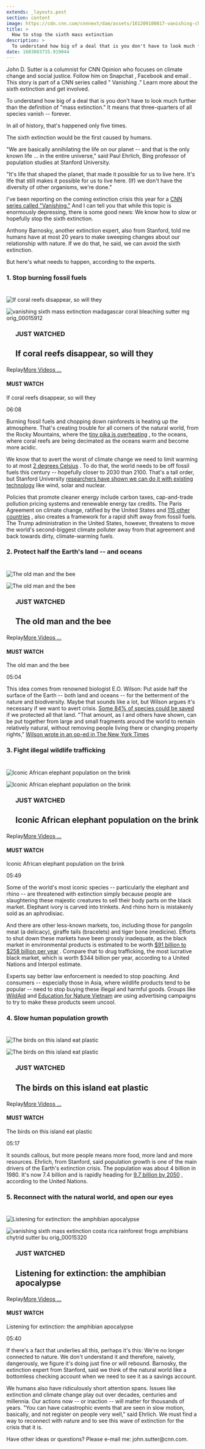 ```yaml
--- 
extends: _layouts.post 
section: content 
image: https://cdn.cnn.com/cnnnext/dam/assets/161209100817-vanishing-chart-sixth-extinction-super-tease.png 
title: > 
  How to stop the sixth mass extinction 
description: > 
  To understand how big of a deal that is you don't have to look much further than the definition of "mass extinction."The sixth extinction would be the first caused by humans.And I can tell you that while this topic is enormously depressing, there is some good news: We know how to slow or hopefully stop the sixth extinction.Ehrlich, from Stanford, said population growth is one of the main drivers of the Earth's extinction crisis.We must find a way to reconnect with nature and to see this wave of extinction for the crisis that it is. 
date: 1603083735.919044 
--- 
```

<div><p>John D. Sutter is a columnist for CNN Opinion who focuses on climate change and social justice. Follow him on Snapchat , Facebook and email . This story is part of a CNN series called " Vanishing ." Learn more about the sixth extinction and get involved.</p><p class="zn-body__paragraph speakable">To understand how big of a deal that is you don't have to look much further than the definition of "mass extinction." It means that three-quarters of all species vanish -- forever. </p><p class="zn-body__paragraph speakable">In all of history, that's happened only five times. </p><p class="zn-body__paragraph">The sixth extinction would be the first caused by humans.</p><p class="zn-body__paragraph">"We are basically annihilating the life on our planet -- and that is the only known life ... in the entire universe," said Paul Ehrlich, Bing professor of population studies at Stanford University. </p><p class="zn-body__paragraph">"It's life that shaped the planet, that made it possible for us to live here. It's life that still makes it possible for us to live here. (If) we don't have the diversity of other organisms, we're done."</p><a></a><p>I've been reporting on the coming extinction crisis this year for a <a href="http://cnn.com/vanishing">CNN series called "Vanishing."</a> And I can tell you that while this topic is enormously depressing, there is some good news: We know how to slow or hopefully stop the sixth extinction.</p><p class="zn-body__paragraph">Anthony Barnosky, another extinction expert, also from Stanford, told me humans have at most 20 years to make sweeping changes about our relationship with nature. If we do that, he said, we can avoid the sixth extinction. </p><p class="zn-body__paragraph">But here's what needs to happen, according to the experts. </p><p class="zn-body__paragraph"><h3>1. Stop burning fossil fuels</h3></p><img class="media__image media__image--responsive" alt="If coral reefs disappear, so will they" src="data:image/gif;base64,R0lGODlhEAAJAJEAAAAAAP///////wAAACH5BAEAAAIALAAAAAAQAAkAAAIKlI+py+0Po5yUFQA7"><p class="img__preloader"></p><img alt="If coral reefs disappear, so will they" class="media__image" src="//cdn.cnn.com/cnnnext/dam/assets/161208121119-vanishing-sixth-mass-extinction-madagascar-coral-bleaching-sutter-mg-orig-00015912-large-169.jpg"><p id="spinner_body-text_15" class="video-red-spinner"></p><img alt="vanishing sixth mass extinction madagascar coral bleaching sutter mg orig_00015912" class="media__image" src="//cdn.cnn.com/cnnnext/dam/assets/161208121119-vanishing-sixth-mass-extinction-madagascar-coral-bleaching-sutter-mg-orig-00015912-large-169.jpg"><a class="el__video__replay-button-wrapper" href="" title="Click to watch this video"><p class="js-el__video__replay-button el__video__replay-button"></p></a><ul class="cn cn-list-hierarchical-xs cn--idx-0"><h3 class="cd__headline-title">JUST WATCHED</h3><h2 class="cd__headline"><p class="cd__headline-text js-cd__headline-text">If coral reefs disappear, so will they</p></h2></ul><a class="js-video__end-slate__replay"><p class="video__end-slate__replay-icon cnn-icon"></p></a><a class="js-video__end-slate__replay-text video__end-slate__replay-text">Replay</a><a href="/videos" class="video__end-slate__replay-text">More Videos ...</a><h4 class="video__end-slate__tertiary-title">MUST WATCH</h4><p class="js-video__end-slate__carousel video__end-slate__carousel"></p><p id="body-text_15" class="media__video--responsive "></p><p class="metadata__source"></p><p class="media__caption el__storyelement__title"><p class="el__storyelement__header">If coral reefs disappear, so will they</p> <p class="el__storyelement__gray">06:08</p></p><a></a><p>Burning fossil fuels and chopping down rainforests is heating up the atmosphere. That's creating trouble for all corners of the natural world, from the Rocky Mountains, where the <a href="http://www.nwf.org/Wildlife/Threats-to-Wildlife/Global-Warming/Effects-on-Wildlife-and-Habitat/Pika.aspx" target="_blank">tiny pika is overheating</a> , to the oceans, where coral reefs are being decimated as the oceans warm and become more acidic.</p><a></a><a></a><p>We know that to avert the worst of climate change we need to limit warming to at most <a href="http://cnn.com/2degrees">2 degrees Celsius</a> . To do that, the world needs to be off fossil fuels this century -- hopefully closer to 2030 than 2100. That's a tall order, but Stanford University <a href="http://web.stanford.edu/group/efmh/jacobson/Articles/I/JDEnPolicyPt1.pdf" target="_blank">researchers have shown we can do it with existing technology</a> like wind, solar and nuclear.</p><a></a><p>Policies that promote cleaner energy include carbon taxes, cap-and-trade pollution pricing systems and renewable energy tax credits. The Paris Agreement on climate change, ratified by the United States and <a href="https://cait.wri.org/source/ratification/#?lang=en&amp;ratified=AL,DZ,AG,AR,AU,AT,BD,BB,BY,BZ,BJ,BO,BW,BR,BN,BG,BF,CM,CA,CF,CN,KM,CK,CR,DK,DJ,DM,EE,EU,FM,FJ,FI,FR,GA,GM,DE,GH,GR,GD,GN,GY,HN,HU,IS,IN,ID,IE,IL,IT,CI,JP,JO,KZ,KI,LA,LU,MG,MY,MV,ML,MT,MH,MU,MX,MC,MN,MA,NA,NR,NP,NZ,NE,NU,KP,NO,PK,PW,PS,PA,PG,PY,PE,PL,PT,RW,KN,LC,VC,WS,ST,SA,SN,SC,SL,SG,SK,SB,SO,ZA,KR,LK,SZ,SE,TH,BS,TO,TM,TV,UG,UA,AE,GB,US,UY,VU,VN" target="_blank">115 other countries</a> , also creates a framework for a rapid shift away from fossil fuels. The Trump administration in the United States, however, threatens to move the world's second-biggest climate polluter away from that agreement and back towards dirty, climate-warming fuels.</p><p class="zn-body__paragraph"><h3>2. Protect half the Earth's land -- and oceans</h3></p><img class="media__image media__image--responsive" alt="The old man and the bee" src="data:image/gif;base64,R0lGODlhEAAJAJEAAAAAAP///////wAAACH5BAEAAAIALAAAAAAQAAkAAAIKlI+py+0Po5yUFQA7"><p class="img__preloader"></p><img alt="The old man and the bee" class="media__image" src="//cdn.cnn.com/cnnnext/dam/assets/161209101337-vanishing-bees-01-large-169.jpg"><p id="spinner_body-text_21" class="video-red-spinner"></p><img alt="The old man and the bee" class="media__image" src="//cdn.cnn.com/cnnnext/dam/assets/161209101337-vanishing-bees-01-large-169.jpg"><a class="el__video__replay-button-wrapper" href="" title="Click to watch this video"><p class="js-el__video__replay-button el__video__replay-button"></p></a><ul class="cn cn-list-hierarchical-xs cn--idx-0"><h3 class="cd__headline-title">JUST WATCHED</h3><h2 class="cd__headline"><p class="cd__headline-text js-cd__headline-text">The old man and the bee</p></h2></ul><a class="js-video__end-slate__replay"><p class="video__end-slate__replay-icon cnn-icon"></p></a><a class="js-video__end-slate__replay-text video__end-slate__replay-text">Replay</a><a href="/videos" class="video__end-slate__replay-text">More Videos ...</a><h4 class="video__end-slate__tertiary-title">MUST WATCH</h4><p class="js-video__end-slate__carousel video__end-slate__carousel"></p><p id="body-text_21" class="media__video--responsive "></p><p class="metadata__source"></p><p class="media__caption el__storyelement__title"><p class="el__storyelement__header">The old man and the bee</p> <p class="el__storyelement__gray">05:04</p></p><a></a><a></a><p>This idea comes from renowned biologist E.O. Wilson: Put aside half the surface of the Earth -- both land and oceans -- for the betterment of the nature and biodiversity. Maybe that sounds like a lot, but Wilson argues it's necessary if we want to avert crisis. <a href="http://www.nytimes.com/2016/03/13/opinion/sunday/the-global-solution-to-extinction.html?_r=0" target="_blank">Some 84% of species could be saved</a> if we protected all that land. "That amount, as I and others have shown, can be put together from large and small fragments around the world to remain relatively natural, without removing people living there or changing property rights," <a href="http://www.nytimes.com/2016/03/13/opinion/sunday/the-global-solution-to-extinction.html" target="_blank">Wilson wrote in an op-ed in The New York Times</a> </p><p class="zn-body__paragraph"><h3>3. Fight illegal wildlife trafficking</h3></p><img class="media__image media__image--responsive" alt="Iconic African elephant population on the brink" src="data:image/gif;base64,R0lGODlhEAAJAJEAAAAAAP///////wAAACH5BAEAAAIALAAAAAAQAAkAAAIKlI+py+0Po5yUFQA7"><p class="img__preloader"></p><img alt="Iconic African elephant population on the brink" class="media__image" src="//cdn.cnn.com/cnnnext/dam/assets/161207140243-vanishing-elephant-closeup-large-169.jpg"><p id="spinner_body-text_26" class="video-red-spinner"></p><img alt="Iconic African elephant population on the brink" class="media__image" src="//cdn.cnn.com/cnnnext/dam/assets/161207140243-vanishing-elephant-closeup-large-169.jpg"><a class="el__video__replay-button-wrapper" href="" title="Click to watch this video"><p class="js-el__video__replay-button el__video__replay-button"></p></a><ul class="cn cn-list-hierarchical-xs cn--idx-0"><h3 class="cd__headline-title">JUST WATCHED</h3><h2 class="cd__headline"><p class="cd__headline-text js-cd__headline-text">Iconic African elephant population on the brink</p></h2></ul><a class="js-video__end-slate__replay"><p class="video__end-slate__replay-icon cnn-icon"></p></a><a class="js-video__end-slate__replay-text video__end-slate__replay-text">Replay</a><a href="/videos" class="video__end-slate__replay-text">More Videos ...</a><h4 class="video__end-slate__tertiary-title">MUST WATCH</h4><p class="js-video__end-slate__carousel video__end-slate__carousel"></p><p id="body-text_26" class="media__video--responsive "></p><p class="metadata__source"></p><p class="media__caption el__storyelement__title"><p class="el__storyelement__header">Iconic African elephant population on the brink</p> <p class="el__storyelement__gray">05:49</p></p><p class="zn-body__paragraph">Some of the world's most iconic species -- particularly the elephant and rhino -- are threatened with extinction simply because people are slaughtering these majestic creatures to sell their body parts on the black market. Elephant ivory is carved into trinkets. And rhino horn is mistakenly sold as an aphrodisiac. </p><a></a><p>And there are other less-known markets, too, including those for pangolin meat (a delicacy), giraffe tails (bracelets) and tiger bone (medicine). Efforts to shut down these markets have been grossly inadequate, as the black market in environmental products is estimated to be worth <a href="http://unep.org/documents/itw/environmental_crimes.pdf" target="_blank">$91 billion to $258 billion per year</a> . Compare that to drug trafficking, the most lucrative black market, which is worth $344 billion per year, according to a United Nations and Interpol estimate.</p><a></a><a></a><p>Experts say better law enforcement is needed to stop poaching. And consumers -- especially those in Asia, where wildlife products tend to be popular -- need to stop buying these illegal and harmful goods. Groups like <a href="http://wildaid.org/" target="_blank">WildAid</a> and <a href="http://www.envietnam.org/" target="_blank">Education for Nature Vietnam</a> are using advertising campaigns to try to make these products seem uncool.</p><p class="zn-body__paragraph"><h3>4. Slow human population growth </h3></p><img class="media__image media__image--responsive" alt="The birds on this island eat plastic" src="data:image/gif;base64,R0lGODlhEAAJAJEAAAAAAP///////wAAACH5BAEAAAIALAAAAAAQAAkAAAIKlI+py+0Po5yUFQA7"><p class="img__preloader"></p><img alt="The birds on this island eat plastic" class="media__image" src="//cdn.cnn.com/cnnnext/dam/assets/161208152443-vanishing-birds-plastic-06-large-169.jpg"><p id="spinner_body-text_32" class="video-red-spinner"></p><img alt="The birds on this island eat plastic" class="media__image" src="//cdn.cnn.com/cnnnext/dam/assets/161208152443-vanishing-birds-plastic-06-large-169.jpg"><a class="el__video__replay-button-wrapper" href="" title="Click to watch this video"><p class="js-el__video__replay-button el__video__replay-button"></p></a><ul class="cn cn-list-hierarchical-xs cn--idx-0"><h3 class="cd__headline-title">JUST WATCHED</h3><h2 class="cd__headline"><p class="cd__headline-text js-cd__headline-text">The birds on this island eat plastic</p></h2></ul><a class="js-video__end-slate__replay"><p class="video__end-slate__replay-icon cnn-icon"></p></a><a class="js-video__end-slate__replay-text video__end-slate__replay-text">Replay</a><a href="/videos" class="video__end-slate__replay-text">More Videos ...</a><h4 class="video__end-slate__tertiary-title">MUST WATCH</h4><p class="js-video__end-slate__carousel video__end-slate__carousel"></p><p id="body-text_32" class="media__video--responsive "></p><p class="metadata__source"></p><p class="media__caption el__storyelement__title"><p class="el__storyelement__header">The birds on this island eat plastic</p> <p class="el__storyelement__gray">05:17</p></p><a></a><p>It sounds callous, but more people means more food, more land and more resources. Ehrlich, from Stanford, said population growth is one of the main drivers of the Earth's extinction crisis. The population was about 4 billion in 1980. It's now 7.4 billion and is rapidly heading for <a href="http://www.un.org/en/development/desa/news/population/2015-report.html" target="_blank">9.7 billion by 2050</a> , according to the United Nations.</p><p class="zn-body__paragraph"><h3>5. Reconnect with the natural world, and open our eyes</h3></p><img class="media__image media__image--responsive" alt="Listening for extinction: the amphibian apocalypse" src="data:image/gif;base64,R0lGODlhEAAJAJEAAAAAAP///////wAAACH5BAEAAAIALAAAAAAQAAkAAAIKlI+py+0Po5yUFQA7"><p class="img__preloader"></p><img alt="Listening for extinction: the amphibian apocalypse" class="media__image" src="//cdn.cnn.com/cnnnext/dam/assets/161211174839-vanishing-sixth-mass-extinction-costa-rica-rainforest-frogs-amphibians-chytrid-sutter-bu-orig-00015320-large-169.jpg"><p id="spinner_body-text_37" class="video-red-spinner"></p><img alt="vanishing sixth mass extinction costa rica rainforest frogs amphibians chytrid sutter bu orig_00015320" class="media__image" src="//cdn.cnn.com/cnnnext/dam/assets/161211174839-vanishing-sixth-mass-extinction-costa-rica-rainforest-frogs-amphibians-chytrid-sutter-bu-orig-00015320-large-169.jpg"><a class="el__video__replay-button-wrapper" href="" title="Click to watch this video"><p class="js-el__video__replay-button el__video__replay-button"></p></a><ul class="cn cn-list-hierarchical-xs cn--idx-0"><h3 class="cd__headline-title">JUST WATCHED</h3><h2 class="cd__headline"><p class="cd__headline-text js-cd__headline-text">Listening for extinction: the amphibian apocalypse</p></h2></ul><a class="js-video__end-slate__replay"><p class="video__end-slate__replay-icon cnn-icon"></p></a><a class="js-video__end-slate__replay-text video__end-slate__replay-text">Replay</a><a href="/videos" class="video__end-slate__replay-text">More Videos ...</a><h4 class="video__end-slate__tertiary-title">MUST WATCH</h4><p class="js-video__end-slate__carousel video__end-slate__carousel"></p><p id="body-text_37" class="media__video--responsive "></p><p class="metadata__source"></p><p class="media__caption el__storyelement__title"><p class="el__storyelement__header">Listening for extinction: the amphibian apocalypse</p> <p class="el__storyelement__gray">05:40</p></p><p class="zn-body__paragraph">If there's a fact that underlies all this, perhaps it's this: We're no longer connected to nature. We don't understand it and therefore, naively, dangerously, we figure it's doing just fine or will rebound. Barnosky, the extinction expert from Stanford, said we think of the natural world like a bottomless checking account when we need to see it as a savings account. </p><p></p><ul class="cn cn-list-hierarchical-xs cn--idx-40 cn-zoneAdContainer"></ul><p class="zn-body__paragraph">We humans also have ridiculously short attention spans. Issues like extinction and climate change play out over decades, centuries and millennia. Our actions now -- or inaction -- will matter for thousands of years. "You can have catastrophic events that are seen in slow motion, basically, and not register on people very well," said Ehrlich. We must find a way to reconnect with nature and to see this wave of extinction for the crisis that it is. </p><p class="zn-body__paragraph">Have other ideas or questions? Please e-mail me: john.sutter@cnn.com. </p></div>
